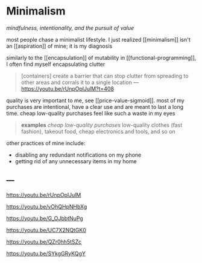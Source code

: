 # Minimalism

_mindfulness, intentionality, and the pursuit of value_

most people chase a minimalist lifestyle. I just realized [[minimalism]] isn't an [[aspiration]] of mine; it is my diagnosis

similarly to the [[encapsulation]] of mutability in [[functional-programming]], I often find myself encapsulating clutter

> [containers] create a barrier that can stop clutter from spreading to other areas and corrals it to a single location &mdash; <https://youtu.be/rUnpOplJulM?t=408>

quality is very important to me, see [[price-value-sigmoid]]. most of my purchases are intentional, have a clear use and are meant to last a long time. cheap low-quality purchases feel like such a waste in my eyes

> **examples** _cheap low-quality purchases_ low-quality clothes (fast fashion), takeout food, cheap electronics and tools, and so on

other practices of mine include:

- disabling any redundant notifications on my phone
- getting rid of any unnecessary items in my home

## &mdash;

<https://youtu.be/rUnpOplJulM>

<https://youtu.be/vOhQHpNHbXg>

<https://youtu.be/G_OJbbtNuPg>

<https://youtu.be/UC7X2NQtGK0>

<https://youtu.be/QZr0hh5tSZc>

<https://youtu.be/SYkgGRyKQgY>
